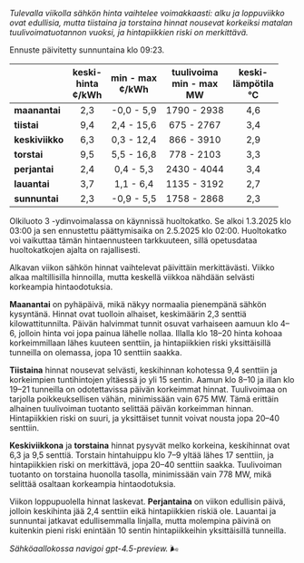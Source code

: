 *Tulevalla viikolla sähkön hinta vaihtelee voimakkaasti: alku ja loppuviikko ovat edullisia, mutta tiistaina ja torstaina hinnat nousevat korkeiksi matalan tuulivoimatuotannon vuoksi, ja hintapiikkien riski on merkittävä.*

Ennuste päivitetty sunnuntaina klo 09:23.

|              | keski-<br>hinta<br>¢/kWh | min - max<br>¢/kWh | tuulivoima<br>min - max<br>MW | keski-<br>lämpötila<br>°C |
|:-------------|:----------------:|:----------------:|:-------------:|:-------------:|
| **maanantai**|        2,3       |    -0,0 - 5,9    |      1790 - 2938     |        4,6       |
| **tiistai**  |        9,4       |     2,4 - 15,6   |       675 - 2767     |        3,4       |
| **keskiviikko**|      6,3       |     0,3 - 12,4   |       866 - 3910     |        2,9       |
| **torstai**  |        9,5       |     5,5 - 16,8   |       778 - 2103     |        3,3       |
| **perjantai**|        2,4       |     0,4 - 5,3    |      2430 - 4044     |        3,4       |
| **lauantai** |        3,7       |     1,1 - 6,4    |      1135 - 3192     |        2,7       |
| **sunnuntai**|        2,3       |    -0,9 - 5,5    |      1758 - 2868     |        2,3       |

Olkiluoto 3 -ydinvoimalassa on käynnissä huoltokatko. Se alkoi 1.3.2025 klo 03:00 ja sen ennustettu päättymisaika on 2.5.2025 klo 02:00. Huoltokatko voi vaikuttaa tämän hintaennusteen tarkkuuteen, sillä opetusdataa huoltokatkojen ajalta on rajallisesti.

Alkavan viikon sähkön hinnat vaihtelevat päivittäin merkittävästi. Viikko alkaa maltillisilla hinnoilla, mutta keskellä viikkoa nähdään selvästi korkeampia hintaodotuksia.

**Maanantai** on pyhäpäivä, mikä näkyy normaalia pienempänä sähkön kysyntänä. Hinnat ovat tuolloin alhaiset, keskimäärin 2,3 senttiä kilowattitunnilta. Päivän halvimmat tunnit osuvat varhaiseen aamuun klo 4–6, jolloin hinta voi jopa painua lähelle nollaa. Illalla klo 18–20 hinta kohoaa korkeimmillaan lähes kuuteen senttiin, ja hintapiikkien riski yksittäisillä tunneilla on olemassa, jopa 10 senttiin saakka.

**Tiistaina** hinnat nousevat selvästi, keskihinnan kohotessa 9,4 senttiin ja korkeimpien tuntihintojen yltäessä jo yli 15 sentin. Aamun klo 8–10 ja illan klo 19–21 tunneilla on odotettavissa päivän korkeimmat hinnat. Tuulivoimaa on tarjolla poikkeuksellisen vähän, minimissään vain 675 MW. Tämä erittäin alhainen tuulivoiman tuotanto selittää päivän korkeimman hinnan. Hintapiikkien riski on suuri, ja yksittäiset tunnit voivat nousta jopa 20–40 senttiin.

**Keskiviikkona** ja **torstaina** hinnat pysyvät melko korkeina, keskihinnat ovat 6,3 ja 9,5 senttiä. Torstain hintahuippu klo 7–9 yltää lähes 17 senttiin, ja hintapiikkien riski on merkittävä, jopa 20–40 senttiin saakka. Tuulivoiman tuotanto on torstaina huonolla tasolla, minimissään vain 778 MW, mikä selittää osaltaan korkeampia hintaodotuksia.

Viikon loppupuolella hinnat laskevat. **Perjantaina** on viikon edullisin päivä, jolloin keskihinta jää 2,4 senttiin eikä hintapiikkien riskiä ole. Lauantai ja sunnuntai jatkavat edullisemmalla linjalla, mutta molempina päivinä on kuitenkin pieni riski enintään 10 sentin hintapiikkeihin yksittäisillä tunneilla.

*Sähköaallokossa navigoi gpt-4.5-preview.* 🌬️
